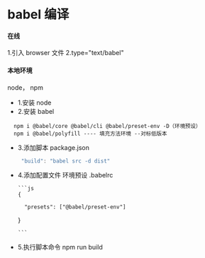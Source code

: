# babel 编译

#### 在线

1.引入 browser 文件
2.type="text/babel"

#### 本地环境

node， npm

- 1.安装 node
- 2.安装 babel

```
  npm i @babel/core @babel/cli @babel/preset-env -D（环境预设）
  npm i @babel/polyfill ---- 填充方法环境 --对标低版本
```

- 3.添加脚本 package.json

  ```js
   "build": "babel src -d dist"
  ```

- 4.添加配置文件 环境预设 .babelrc

      ```js
      {

        "presets": ["@babel/preset-env"]

  }

      ```

- 5.执行脚本命令 npm run build
